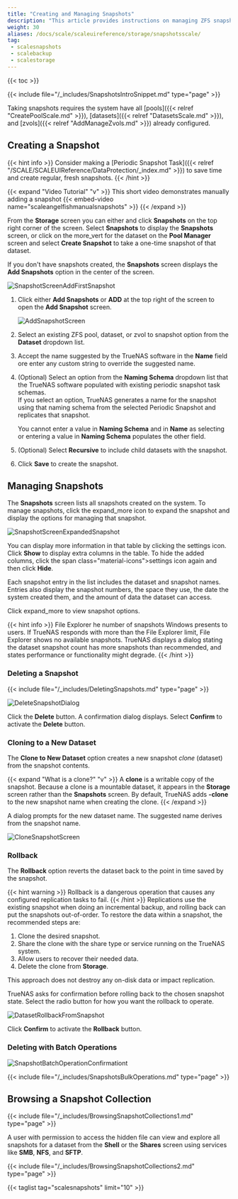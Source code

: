```yaml
---
title: "Creating and Managing Snapshots"
description: "This article provides instructions on managing ZFS snapshots in TrueNAS Scale."
weight: 30
aliases: /docs/scale/scaleuireference/storage/snapshotsscale/
tag: 
 - scalesnapshots
 - scalebackup
 - scalestorage
---
```


{{< toc >}}

{{< include file="/_includes/SnapshotsIntroSnippet.md" type="page" >}}

Taking snapshots requires the system have all [pools]({{< relref "CreatePoolScale.md" >}}), [datasets]({{< relref "DatasetsScale.md" >}}), and [zvols]({{< relref "AddManageZvols.md" >}}) already configured.

## Creating a Snapshot

{{< hint info >}}
Consider making a [Periodic Snapshot Task]({{< relref "/SCALE/SCALEUIReference/DataProtection/_index.md" >}}) to save time and create regular, fresh snapshots.
{{< /hint >}}

{{< expand "Video Tutorial" "v" >}}
This short video demonstrates manually adding a snapshot {{< embed-video name="scaleangelfishmanualsnapshots" >}}
{{< /expand >}}

From the **Storage** screen you can either and click **Snapshots** on the top right corner of the screen. Select **Snapshots** to display the **Snapshots** screen, or click on the <span class="material-icons">more_vert</span> for the dataset on the **Pool Manager** screen and select **Create Snapshot** to take a one-time snapshot of that dataset.

If you don't have snapshots created, the **Snapshots** screen displays the **Add Snapshots** option in the center of the screen. 

![SnapshotScreenAddFirstSnapshot](/images/SCALE/22.02/SnapshotScreenAddFirstSnapshot.png "Create a New Snapshot")

1. Click either **Add Snapshots** or **ADD** at the top right of the screen to open the **Add Snapshot** screen.
   
   ![AddSnapshotScreen](/images/SCALE/22.02/AddSnapshotScreen.png "Add a New Snapshot")

2. Select an existing ZFS pool, dataset, or zvol to snapshot option from the **Dataset** dropdown list. 

3. Accept the name suggested by the TrueNAS software in the **Name** field ore enter any custom string to override the suggested name.

4. (Optional) Select an option from  the **Naming Schema** dropdown list that the TrueNAS software populated with existing periodic snapshot task schemas.  
   If you select an option, TrueNAS generates a name for the snapshot using that naming schema from the selected Periodic Snapshot and replicates that snapshot. 

   You cannot enter a value in **Naming Schema** and in **Name** as selecting or entering a value in **Naming Schema** populates the other field. 

5. (Optional) Select **Recursive** to include child datasets with the snapshot.

6. Click **Save** to create the snapshot.
  
## Managing Snapshots

The **Snapshots** screen lists all snapshots created on the system. To manage snapshots, click the <span class="material-icons">expand_more</span> icon to expand the snapshot and display the options for managing that snapshot.

![SnapshotScreenExpandedSnapshot](/images/SCALE/22.02/SnapshotScreenExpandedSnapshot.png "Snapshot Options")

You can display more information in that table by clicking the <span class="material-icons">settings</span> icon. Click **Show** to display extra columns in the table. To hide the added columns, click the span class="material-icons">settings</span> icon again and then click **Hide**. 

Each snapshot entry in the list includes the dataset and snapshot names. Entries also display the snapshot numbers, the space they use, the date the system created them, and the amount of data the dataset can access.

Click <span class="material-icons">expand_more</span> to view snapshot options.

{{< hint info >}}
File Explorer he number of snapshots Windows presents to users. If TrueNAS responds with more than the File Explorer limit, File Explorer shows no available snapshots.
TrueNAS displays a dialog stating the dataset snapshot count has more snapshots than recommended, and states performance or functionality might degrade.
{{< /hint >}}
### Deleting a Snapshot

{{< include file="/_includes/DeletingSnapshots.md" type="page" >}}

![DeleteSnapshotDialog](/images/SCALE/22.02/DeleteSnapshotDialog.png "Delete Snapshot Confirmation")

Click the **Delete** button. A confirmation dialog displays. Select **Confirm** to activate the **Delete** button.

### Cloning to a New Dataset

The **Clone to New Dataset** option creates a new snapshot *clone* (dataset) from the snapshot contents.

{{< expand "What is a clone?" "v" >}}
A **clone** is a writable copy of the snapshot.
Because a clone is a mountable dataset, it appears in the **Storage** screen rather than the **Snapshots** screen.
By default, TrueNAS adds **-clone** to the new snapshot name when creating the clone.
{{< /expand >}}

A dialog prompts for the new dataset name.
The suggested name derives from the snapshot name.

![CloneSnapshotScreen](/images/SCALE/22.02/CloneSnapshotScreen.png "Clone to New Dataset")

### Rollback

The **Rollback** option reverts the dataset back to the point in time saved by the snapshot.

{{< hint warning >}}
Rollback is a dangerous operation that causes any configured replication tasks to fail.
{{< /hint >}}
Replications use the existing snapshot when doing an incremental backup, and rolling back can put the snapshots out-of-order.
To restore the data within a snapshot, the recommended steps are:

1.  Clone the desired snapshot.
2.  Share the clone with the share type or service running on the TrueNAS system.
3.  Allow users to recover their needed data.
4.  Delete the clone from **Storage**.

This approach does not destroy any on-disk data or impact replication.

TrueNAS asks for confirmation before rolling back to the chosen snapshot state. Select the radio button for how you want the rollback to operate.

![DatasetRollbackFromSnapshot](/images/SCALE/22.02/DatasetRollbackFromSnapshot.png "Dataset Rollback from Snapshot")

Click **Confirm** to activate the **Rollback** button.

### Deleting with Batch Operations

![SnapshotBatchOperationConfirmationt](/images/SCALE/22.02/SnapshotBatchOperationConfirmation.png "Delete Batch Operation")

{{< include file="/_includes/SnapshotsBulkOperations.md" type="page" >}}

## Browsing a Snapshot Collection

{{< include file="/_includes/BrowsingSnapshotCollections1.md" type="page" >}}

A user with permission to access the hidden file can view and explore all snapshots for a dataset from the **Shell** or the **Shares** screen using services like **SMB**, **NFS**, and **SFTP**.

{{< include file="/_includes/BrowsingSnapshotCollections2.md" type="page" >}}

{{< taglist tag="scalesnapshots" limit="10" >}}

